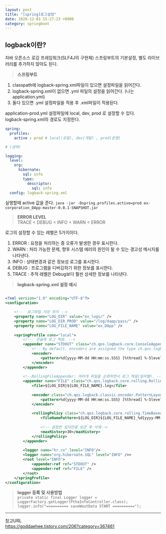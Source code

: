 ```yaml
---
layout: post
title: "[spring]로그설정"
date: 2020-12-01 15:27:23 +0900
category: springboot
---
```


## logback이란?
자바 오픈소스 로깅 프레임워크(SLF4J의 구현체)
스프링부트의 기본설정, 별도 라이브러리를 추가하지 않아도 된다.

> **스프링부트**    
1) classpath에 logback-spring.xml파일이 있으면 설정파일을 읽어간다.  
2) logback-spring.xml이 없으면 .yml 파일의 설정을 읽어간다. (나는 application.yml)  
3) 둘다 있으면 .yml 설정파일을 적용 후 .xml파일이 적용된다.  

        
application-prod.yml 설정파일에 local, dev, prod 로 설정할 수 있다.   
logback-spring.xml의 경로도 지정한다. 
```yml
spring:
  profiles:
    active : prod # local(로컬), dev(개발) , prod(운영)  

# (생략)

logging:
  level:
    org:
      hibernate:
        sql: info
        type:
          descriptor:
            sql: info
  config: logback-spring.xml
```
실행할때 active 값을 준다. 
`java -jar -Dspring.profiles.active=prod ex-corporation_DApp-master-0.0.1-SNAPSHOT.jar`    


> **ERROR LEVEL**   
TRACE < DEBUG < INFO < WARN < ERROR   

로그의 설정할 수 있는 레벨은 5가지이다.
1) ERROR : 요청을 처리하는 중 오류가 발생한 경우 표시한다.
2) WARN  : 처리 가능한 문제, 향후 시스템 에러의 원인이 될 수 있는 경고성 메시지를 나타낸다.
3) INFO  : 상태변경과 같은 정보성 로그를 표시한다.
4) DEBUG : 프로그램을 디버깅하기 위한 정보를 표시한다. 
5) TRACE : 추적 레벨은 Debug보다 훨씬 상세한 정보를 나타낸다. 


> **logback-spring.xml 설정 예시**
```xml

<?xml version="1.0" encoding="UTF-8"?>
<configuration>

	<!--  로그파일 저장 위치 -->
 	<property name="LOG_DIR" value="ex_logs/" />  
	<property name="LOG_DIR_PROD" value="/log/dapp/pass/" />
	<property name="LOG_FILE_NAME" value="ex_DApp" />
	 
	<springProfile name="local">
		<!--  콘솔에 로그 찍음. -->
		<appender name="STDOUT" class="ch.qos.logback.core.ConsoleAppender">
			<!-- By default, encoders are assigned the type ch.qos.logback.classic.encoder.PatternLayoutEncoder -->
			<encoder>
				<pattern>%d{yyyy-MM-dd HH:mm:ss.SSS} [%thread] %-5level %logger{5} - %msg%n</pattern>
			</encoder>
		</appender>
		
		<!--RollingFileAppender: 여러개 파일을 순회하면서 로그 찍음(일자별). -->
		<appender name="FILE" class="ch.qos.logback.core.rolling.RollingFileAppender">
			<file>${LOG_DIR}${LOG_FILE_NAME}.log</file>
	    	
			<encoder class="ch.qos.logback.classic.encoder.PatternLayoutEncoder">
				<pattern>%d{yyyy-MM-dd HH:mm:ss.SSS} [%thread] %-5level %logger{36} - %msg%n</pattern>
			</encoder>
	    	
			<rollingPolicy class="ch.qos.logback.core.rolling.TimeBasedRollingPolicy">
				<fileNamePattern>${LOG_DIR}${LOG_FILE_NAME}_%d{yyyy-MM-dd}.log</fileNamePattern>
				
				<!-- 설정한 일자만큼 보관 후 삭제-->
				<maxHistory>30</maxHistory>
			</rollingPolicy>
		</appender>	
		
		<logger name="kr.co" level="INFO"/>
		<logger name="org.hibernate.SQL" level="INFO" />>
		<root level="INFO">
			<appender-ref ref="STDOUT" />
			<appender-ref ref="FILE" />
		</root>
	</springProfile>
</configuration>

```

> **logger 등록 및 사용방법**   
`private static final Logger logger = LoggerFactory.getLogger(PthaInfoController.class);`     
`logger.info("========== saveWoutData START ==========");`  



* * *
참고URL   
https://goddaehee.tistory.com/206?category=367461